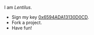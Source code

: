 I am _Lentilus_. 
- Sign my key [0x6594ADA13130D0CD](https://keys.openpgp.org/vks/v1/by-fingerprint/988659C39959183385845F0F6594ADA13130D0CD).
- Fork a project.
- Have fun!
